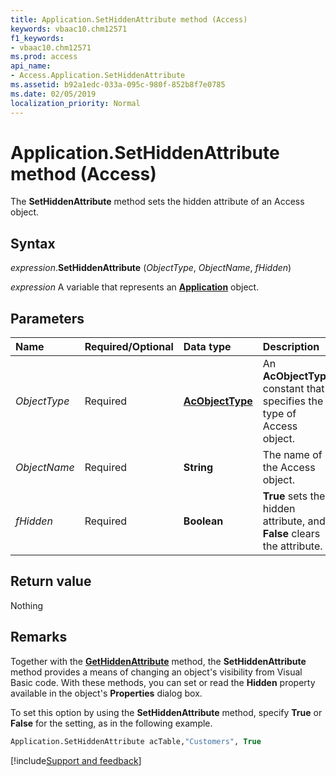 ```yaml
---
title: Application.SetHiddenAttribute method (Access)
keywords: vbaac10.chm12571
f1_keywords:
- vbaac10.chm12571
ms.prod: access
api_name:
- Access.Application.SetHiddenAttribute
ms.assetid: b92a1edc-033a-095c-980f-852b8f7e0785
ms.date: 02/05/2019
localization_priority: Normal
---
```



# Application.SetHiddenAttribute method (Access)

The **SetHiddenAttribute** method sets the hidden attribute of an Access object.


## Syntax

_expression_.**SetHiddenAttribute** (_ObjectType_, _ObjectName_, _fHidden_)

_expression_ A variable that represents an **[Application](Access.Application.md)** object.


## Parameters

|Name|Required/Optional|Data type|Description|
|:-----|:-----|:-----|:-----|
| _ObjectType_|Required|**[AcObjectType](Access.AcObjectType.md)**|An **AcObjectType** constant that specifies the type of Access object.|
| _ObjectName_|Required|**String**|The name of the Access object.|
| _fHidden_|Required|**Boolean**|**True** sets the hidden attribute, and **False** clears the attribute.|

## Return value

Nothing


## Remarks

Together with the **[GetHiddenAttribute](access.application.gethiddenattribute.md)** method, the **SetHiddenAttribute** method provides a means of changing an object's visibility from Visual Basic code. With these methods, you can set or read the **Hidden** property available in the object's **Properties** dialog box.

To set this option by using the **SetHiddenAttribute** method, specify **True** or **False** for the setting, as in the following example.

```vb
Application.SetHiddenAttribute acTable,"Customers", True
```




[!include[Support and feedback](~/includes/feedback-boilerplate.md)]